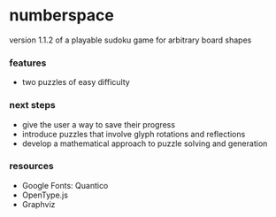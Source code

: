 # numberspace

version 1.1.2 of a playable sudoku game for arbitrary board shapes

### features
- two puzzles of easy difficulty

### next steps
- give the user a way to save their progress
- introduce puzzles that involve glyph rotations and reflections
- develop a mathematical approach to puzzle solving and generation

### resources
- Google Fonts: Quantico
- OpenType.js
- Graphviz
